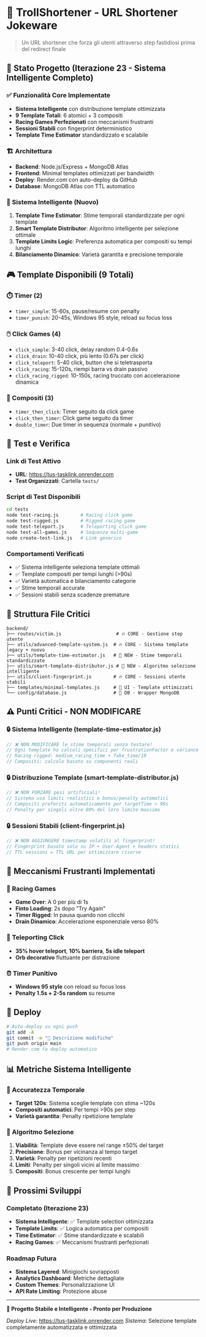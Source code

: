 # 🧌 TrollShortener - URL Shortener Jokeware

> Un URL shortener che forza gli utenti attraverso step fastidiosi prima del redirect finale

## 🚀 Stato Progetto (Iterazione 23 - Sistema Intelligente Completo)

### ✅ Funzionalità Core Implementate
- **Sistema Intelligente** con distribuzione template ottimizzata
- **9 Template Totali**: 6 atomici + 3 compositi
- **Racing Games Perfezionati** con meccanismi frustranti
- **Sessioni Stabili** con fingerprint deterministico
- **Template Time Estimator** standardizzato e scalabile

### 🏗️ Architettura
- **Backend**: Node.js/Express + MongoDB Atlas
- **Frontend**: Minimal templates ottimizzati per bandwidth
- **Deploy**: Render.com con auto-deploy da GitHub
- **Database**: MongoDB Atlas con TTL automatico

### 🧠 Sistema Intelligente (Nuovo)
1. **Template Time Estimator**: Stime temporali standardizzate per ogni template
2. **Smart Template Distributor**: Algoritmo intelligente per selezione ottimale
3. **Template Limits Logic**: Preferenza automatica per compositi su tempi lunghi
4. **Bilanciamento Dinamico**: Varietà garantita e precisione temporale

## 🎮 Template Disponibili (9 Totali)

### ⏱️ Timer (2)
- `timer_simple`: 15-60s, pause/resume con penalty
- `timer_punish`: 20-45s, Windows 95 style, reload su focus loss

### 🖱️ Click Games (4)
- `click_simple`: 3-40 click, delay random 0.4-0.6s
- `click_drain`: 10-40 click, più lento (0.67s per click)
- `click_teleport`: 5-40 click, button che si teletrasporta
- `click_racing`: 15-120s, riempi barra vs drain passivo
- `click_racing_rigged`: 10-150s, racing truccato con accelerazione dinamica

### 🔄 Compositi (3)
- `timer_then_click`: Timer seguito da click game
- `click_then_timer`: Click game seguito da timer
- `double_timer`: Due timer in sequenza (normale + punitivo)

## 🧪 Test e Verifica

### Link di Test Attivo
- **URL**: https://tus-tasklink.onrender.com
- **Test Organizzati**: Cartella `tests/`

### Script di Test Disponibili
```bash
cd tests
node test-racing.js        # Racing click game
node test-rigged.js        # Rigged racing game
node test-teleport.js      # Teleporting click game
node test-all-games.js     # Sequenza multi-game
node create-test-link.js   # Link generico
```

### Comportamenti Verificati
- ✅ Sistema intelligente seleziona template ottimali
- ✅ Template compositi per tempi lunghi (>90s)
- ✅ Varietà automatica e bilanciamento categorie
- ✅ Stime temporali accurate
- ✅ Sessioni stabili senza scadenze premature

## 📁 Struttura File Critici

```
backend/
├── routes/victim.js                    # 🔥 CORE - Gestione step utente
├── utils/advanced-template-system.js  # 🔥 CORE - Sistema template legacy + nuovo
├── utils/template-time-estimator.js   # 🧠 NEW - Stime temporali standardizzate
├── utils/smart-template-distributor.js # 🧠 NEW - Algoritmo selezione intelligente
├── utils/client-fingerprint.js        # 🔥 CORE - Sessioni utente stabili
├── templates/minimal-templates.js     # 🎨 UI - Template ottimizzati
└── config/database.js                 # 💾 DB - Wrapper MongoDB
```

## ⚠️ Punti Critici - NON MODIFICARE

### 🔒 Sistema Intelligente (template-time-estimator.js)
```javascript
// ❌ NON MODIFICARE le stime temporali senza testare!
// Ogni template ha calcoli specifici per frustrationFactor e variance
// Racing rigged: medium_racing_time + fake_time/10
// Compositi: calcolo basato su componenti reali
```

### 🔒 Distribuzione Template (smart-template-distributor.js)
```javascript
// ❌ NON FORZARE pesi artificiali!
// Sistema usa limiti realistici e bonus/penalty automatici
// Compositi preferiti automaticamente per targetTime > 90s
// Penalty per singoli oltre 80% del loro limite massimo
```

### 🔒 Sessioni Stabili (client-fingerprint.js)
```javascript
// ❌ NON AGGIUNGERE timestamp volatili al fingerprint!
// Fingerprint basato solo su IP + User-Agent + headers statici
// TTL sessioni = TTL URL per ottimizzare risorse
```

## 🎯 Meccanismi Frustranti Implementati

### 🏁 Racing Games
- **Game Over**: A 0 per più di 1s
- **Finto Loading**: 2s dopo "Try Again"
- **Timer Rigged**: In pausa quando non clicchi
- **Drain Dinamico**: Accelerazione esponenziale verso 80%

### 🔮 Teleporting Click
- **35% hover teleport**, **10% barriera**, **5s idle teleport**
- **Orb decorativo** fluttuante per distrazione

### ⏰ Timer Punitivo
- **Windows 95 style** con reload su focus loss
- **Penalty 1.5s + 2-5s random** su resume

## 🚀 Deploy

```bash
# Auto-deploy su ogni push
git add -A
git commit -m "🔧 Descrizione modifiche"
git push origin main
# Render.com fa deploy automatico
```

## 📊 Metriche Sistema Intelligente

### 🎯 Accuratezza Temporale
- **Target 120s**: Sistema sceglie template con stima ~120s
- **Compositi automatici**: Per tempi >90s per step
- **Varietà garantita**: Penalty ripetizione template

### 🧠 Algoritmo Selezione
1. **Viabilità**: Template deve essere nel range ±50% del target
2. **Precisione**: Bonus per vicinanza al tempo target
3. **Varietà**: Penalty per ripetizioni recenti
4. **Limiti**: Penalty per singoli vicini al limite massimo
5. **Compositi**: Bonus crescente per tempi lunghi

## 🔮 Prossimi Sviluppi

### Completato (Iterazione 23)
- **Sistema Intelligente**: ✅ Template selection ottimizzata
- **Template Limits**: ✅ Logica automatica per compositi
- **Time Estimator**: ✅ Stime standardizzate e scalabili
- **Racing Games**: ✅ Meccanismi frustranti perfezionati

### Roadmap Futura
- **Sistema Layered**: Minigiochi sovrapposti
- **Analytics Dashboard**: Metriche dettagliate
- **Custom Themes**: Personalizzazione UI
- **API Rate Limiting**: Protezione abuse

---

**🎯 Progetto Stabile e Intelligente - Pronto per Produzione**

*Deploy Live*: https://tus-tasklink.onrender.com
*Sistema*: Selezione template completamente automatizzata e ottimizzata